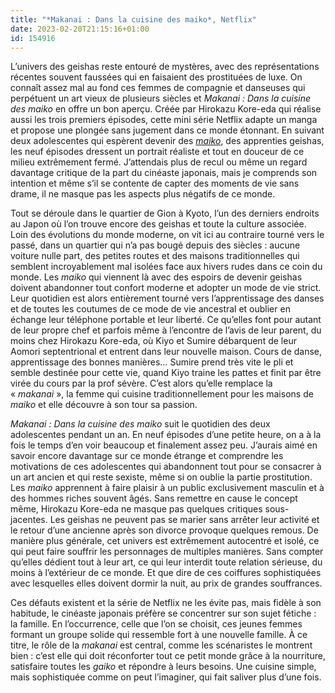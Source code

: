 ```yaml
---
title: "*Makanai : Dans la cuisine des maiko*, Netflix"
date: 2023-02-20T21:15:16+01:00
id: 154916
---
```


L’univers des geishas reste entouré de mystères, avec des représentations récentes souvent faussées qui en faisaient des prostituées de luxe. On connaît assez mal au fond ces femmes de compagnie et danseuses qui perpétuent un art vieux de plusieurs siècles et *Makanai : Dans la cuisine des maiko* en offre un bon aperçu. Créée par Hirokazu Kore-eda qui réalise aussi les trois premiers épisodes, cette mini série Netflix adapte un manga et propose une plongée sans jugement dans ce monde étonnant. En suivant deux adolescentes qui espèrent devenir des [*maiko*](https://fr.wikipedia.org/wiki/Maiko_(geisha)), des apprenties geishas, les neuf épisodes dressent un portrait réaliste et tout en douceur de ce milieu extrêmement fermé. J’attendais plus de recul ou même un regard davantage critique de la part du cinéaste japonais, mais je comprends son intention et même s’il se contente de capter des moments de vie sans drame, il ne masque pas les aspects plus négatifs de ce monde. 

Tout se déroule dans le quartier de Gion à Kyoto, l’un des derniers endroits au Japon où l’on trouve encore des geishas et toute la culture associée. Loin des évolutions du monde moderne, on vit ici au contraire tourné vers le passé, dans un quartier qui n’a pas bougé depuis des siècles : aucune voiture nulle part, des petites routes et des maisons traditionnelles qui semblent incroyablement mal isolées face aux hivers rudes dans ce coin du monde. Les *maiko* qui viennent là avec des espoirs de devenir geishas doivent abandonner tout confort moderne et adopter un mode de vie strict. Leur quotidien est alors entièrement tourné vers l’apprentissage des danses et de toutes les coutumes de ce mode de vie ancestral et oublier en échange leur téléphone portable et leur liberté. Ce qu’elles font pour autant de leur propre chef et parfois même à l’encontre de l’avis de leur parent, du moins chez Hirokazu Kore-eda, où Kiyo et Sumire débarquent de leur Aomori septentrional et entrent dans leur nouvelle maison. Cours de danse, apprentissage des bonnes manières… Sumire prend très vite le pli et semble destinée pour cette vie, quand Kiyo traine les pattes et finit par être virée du cours par la prof sévère. C’est alors qu’elle remplace la « *makanai* », la femme qui cuisine traditionnellement pour les maisons de *maiko* et elle découvre à son tour sa passion. 

*Makanai : Dans la cuisine des maiko* suit le quotidien des deux adolescentes pendant un an. En neuf épisodes d’une petite heure, on a à la fois le temps d’en voir beaucoup et finalement assez peu. J’aurais aimé en savoir encore davantage sur ce monde étrange et comprendre les motivations de ces adolescentes qui abandonnent tout pour se consacrer à un art ancien et qui reste sexiste, même si on oublie la partie prostitution. Les *maiko* apprennent à faire plaisir à un public exclusivement masculin et à des hommes riches souvent âgés. Sans remettre en cause le concept même, Hirokazu Kore-eda ne masque pas quelques critiques sous-jacentes. Les ‌geishas ne peuvent pas se marier sans arrêter leur activité et le retour d’une ancienne après son divorce provoque quelques remous. De manière plus générale, cet univers est extrêmement autocentré et isolé, ce qui peut faire souffrir les personnages de multiples manières. Sans compter qu’elles dédient tout à leur art, ce qui leur interdit toute relation sérieuse, du moins à l’extérieur de ce monde. Et que dire de ces coiffures sophistiquées avec lesquelles elles doivent dormir la nuit, au prix de grandes souffrances.

Ces défauts existent et la série de Netflix ne les évite pas, mais fidèle à son habitude, le cinéaste japonais préfère se concentrer sur son sujet fétiche : la famille. En l’occurrence, celle que l’on se choisit, ces jeunes femmes formant un groupe solide qui ressemble fort à une nouvelle famille. À ce titre, le rôle de la *makanai* est central, comme les scénaristes le montrent bien : c’est elle qui doit réconforter tout ce petit monde grâce à la nourriture, satisfaire toutes les *gaiko* et répondre à leurs besoins. Une cuisine simple, mais sophistiquée comme on peut l’imaginer, qui fait saliver plus d’une fois.
